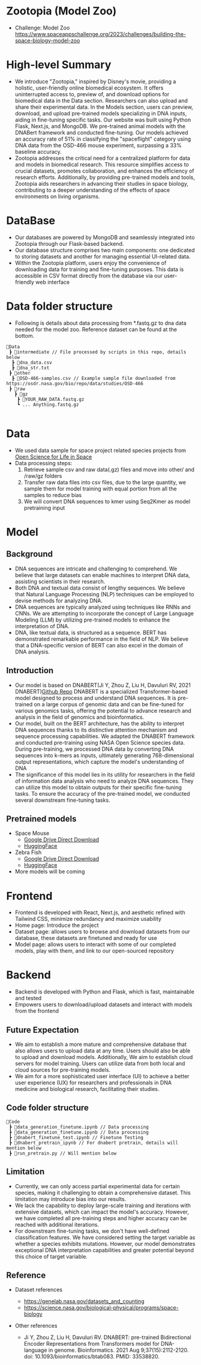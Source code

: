 # Zootopia (Model Zoo)
  - Challenge: Model Zoo
    https://www.spaceappschallenge.org/2023/challenges/building-the-space-biology-model-zoo

# High-level Summary
- We introduce "Zootopia," inspired by Disney's movie, providing a holistic, user-friendly online biomedical ecosystem. It offers uninterrupted access to, preview of, and download options for biomedical data in the Data section. Researchers can also upload and share their experimental data. In the Models section, users can preview, download, and upload pre-trained models specializing in DNA inputs, aiding in fine-tuning specific tasks. Our website was built using Python Flask, Next.js, and MongoDB. We pre-trained animal models with the DNABert framework and conducted fine-tuning. Our models achieved an accuracy rate of 51% in classifying the "spaceflight" category using DNA data from the OSD-466 mouse experiment, surpassing a 33% baseline accuracy.
- Zootopia addresses the critical need for a centralized platform for data and models in biomedical research. This resource simplifies access to crucial datasets, promotes collaboration, and enhances the efficiency of research efforts. Additionally, by providing pre-trained models and tools, Zootopia aids researchers in advancing their studies in space biology, contributing to a deeper understanding of the effects of space environments on living organisms.

# DataBase
- Our databases are powered by MongoDB and seamlessly integrated into Zootopia through our Flask-based backend.
- Our database structure comprises two main components: one dedicated to storing datasets and another for managing essential UI-related data.
- Within the Zootopia platform, users enjoy the convenience of downloading data for training and fine-tuning purposes. This data is accessible in CSV format directly from the database via our user-friendly web interface

# Data folder structure
- Following is details about data processing from *.fastq.gz to dna data needed for the model zoo. Reference dataset can be found at the bottom.
```
📂Data
 ┣ 📂intermediate // File processed by scripts in this repo, details below
  ┣ 📜dna_data.csv
  ┣ 📜dna_str.txt
 ┣ 📂other
  ┣ 📜OSD-466-samples.csv // Example sample file downloaded from https://osdr.nasa.gov/bio/repo/data/studies/OSD-466
 ┣ 📂raw
   ┣ 📂gz
    ┣ 📜YOUR_RAW_DATA.fastq.gz 
    ┗ ... Anything.fastq.gz
    
```

# Data

- We used data sample for space project related species projects from [Open Science for Life in Space](https://osdr.nasa.gov/bio/index.html) 
- Data processing steps:
  1. Retrieve sample csv and raw data(.gz) files and move into other/ and /raw/gz folders
  2. Transfer raw data files into csv files, due to the large quantity, we sample them for model
     training with equal portion from all the samples to reduce bias
  3. We will convert DNA sequences to kmer using Seq2Kmer as model pretraining input



# Model
## Background
- DNA sequences are intricate and challenging to comprehend. We believe that large datasets can enable machines to interpret DNA data, assisting scientists in their research.
- Both DNA and textual data consist of lengthy sequences. We believe that Natural Language Processing (NLP) techniques can be employed to devise methods for analyzing DNA.
- DNA sequences are typically analyzed using techniques like RNNs and CNNs. We are attempting to incorporate the concept of Large Language Modeling (LLM) by utilizing pre-trained models to enhance the interpretation of DNA.
- DNA, like textual data, is structured as a sequence. BERT has demonstrated remarkable performance in the field of NLP. We believe that a DNA-specific version of BERT can also excel in the domain of DNA analysis.

## Introduction
  - Our model is based on DNABERT(Ji Y, Zhou Z, Liu H, Davuluri RV, 2021 DNABERT)[Github Repo](https://github.com/jerryji1993/DNABERT) DNABERT is a specialized Transformer-based model designed to process and understand DNA sequences. It is pre-trained on a large corpus of genomic data and can be fine-tuned for various genomics tasks, offering the potential to advance research and analysis in the field of genomics and bioinformatics.
  - Our model, built on the BERT architecture, has the ability to interpret DNA sequences thanks to its distinctive attention mechanism and sequence processing capabilities. We adapted the DNABERT framework and conducted pre-training using NASA Open Science species data. During pre-training, we processed DNA data by converting DNA sequences into k-mers as inputs, ultimately generating 768-dimensional output representations, which capture the model's understanding of DNA
- The significance of this model lies in its utility for researchers in the field of information data analysis who need to analyze DNA sequences. They can utilize this model to obtain outputs for their specific fine-tuning tasks.
  To ensure the accuracy of the pre-trained model, we conducted several downstream fine-tuning tasks.

## Pretrained models
  + Space Mouse
    + [Google Drive Direct Download](https://drive.google.com/file/d/1whPLN43rjUPgN1GDoUAqkWY8IbISKB6Y/view?usp=sharing)
    + [HuggingFace](https://huggingface.co/CheesyChank/SpaceMouse_DNABert)
  + Zebra Fish
    + [Google Drive Direct Download](https://drive.google.com/file/d/1xngF0lLYHUaEE2FQ1crdTHAXO-c--Cry/view?usp=sharing)
    + [HuggingFace](https://huggingface.co/CheesyChank/ZebraFish_DNABert)
  + More models will be coming

# Frontend
- Frontend is developed with React, Next.js, and aesthetic refined with Tailwind CSS, minimize redundancy and maximize usability
- Home page: Introduce the project
- Dataset page: allows users to browse and download datasets from our database, these datasets are finetuned and ready for use
- Model page: allows users to interact with some of our completed models, play with them, and link to our open-sourced repository

# Backend
- Backend is developed with Python and Flask, which is fast, maintainable and tested
- Empowers users to download/upload datasets and interact with models from the frontend

## Future Expectation
- We aim to establish a more mature and comprehensive database that also allows users to upload data at any time. Users should also be able to upload and download models. Additionally, We aim to establish cloud servers for model training. Users can utilize data from both local and cloud sources for pre-training models.
- We aim for a more sophisticated user interface (UI) to achieve a better user experience (UX) for researchers and professionals in DNA medicine and biological research, facilitating their studies.


## Code folder structure
```
📂Code
 ┣ 📜data_generation_finetune.ipynb // Data processing
 ┣ 📜data_generation_finetune.ipynb // Data processing
 ┣ 📜dnabert_finetune_test.ipynb // Finetune Testing
 ┣ 📜dnabert_pretrain_ipynb // For dnabert pretrain, details will mention below
 ┣ 📜run_pretrain.py // Will mention below
```

## Limitation
- Currently, we can only access partial experimental data for certain species, making it challenging to obtain a comprehensive dataset. This limitation may introduce bias into our results.
- We lack the capability to deploy large-scale training and iterations with extensive datasets, which can impact the model's accuracy. However, we have completed all pre-training steps and higher accuracy can be reached with additional iterations.
- For downstream fine-tuning tasks, we don't have well-defined classification features. We have considered setting the target variable as whether a species exhibits mutations. However, our model demonstrates exceptional DNA interpretation capabilities and greater potential beyond this choice of target variable.

## Reference
- Dataset references
  - https://genelab.nasa.gov/datasets_and_counting
  - https://science.nasa.gov/biological-physical/programs/space-biology

- Other references
  - Ji Y, Zhou Z, Liu H, Davuluri RV. DNABERT: pre-trained Bidirectional Encoder Representations from Transformers model for DNA-language in genome. Bioinformatics. 2021 Aug 9;37(15):2112-2120. doi: 10.1093/bioinformatics/btab083. PMID: 33538820.
